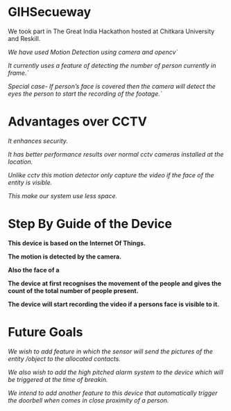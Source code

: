 # GIHSecueway
We took part in The Great India Hackathon hosted at Chitkara University and Reskill.

*We have used Motion Detection using camera and opencv`*

*It currently uses a feature of detecting the number of person currently in frame.`*

*Special case- If person’s face is covered then the camera will detect the eyes the person to start the recording of the footage.`*

# Advantages over CCTV
*It enhances security.*

*It has better performance results over normal cctv cameras installed at the location.*

*Unlike cctv this motion detector only capture the video if the face of the entity is visible.*

*This make our system use less space.*

# Step By Guide of the Device

__This device is based on the Internet Of Things.__

__The motion is detected by the camera.__

__Also the face of a__

__The device at first recognises the movement of the people and gives the count of the total number of people present.__

__The device will start recording the video if a persons face is visible to it.__

# Future Goals
_We wish to add feature in which the sensor will send the pictures of the entity /object to the allocated contacts._

_We also wish to add the high pitched alarm system to the device which will be triggered at the time of breakin._

_We intend to add another feature to this device that automatically trigger the doorbell when comes in close proximity of a person._

